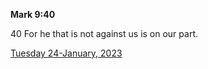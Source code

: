 **Mark 9:40**

40 For he that is not against us is on our part.

[Tuesday 24-January, 2023](https://t.me/s/daily_scripture)
